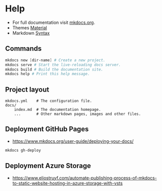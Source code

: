 # Help

- For full documentation visit [mkdocs.org](http://mkdocs.org).
- Themes [Material](https://squidfunk.github.io/mkdocs-material/getting-started/)
- Markdown [Syntax](https://github.com/adam-p/markdown-here/wiki/Markdown-Cheatsheet)

## Commands

```Powershell
mkdocs new [dir-name] # Create a new project.
mkdocs serve # Start the live-reloading docs server.
mkdocs build # Build the documentation site.
mkdocs help # Print this help message.
```

## Project layout

    mkdocs.yml    # The configuration file.
    docs/
        index.md  # The documentation homepage.
        ...       # Other markdown pages, images and other files.

## Deployment GitHub Pages

- https://www.mkdocs.org/user-guide/deploying-your-docs/

```bash
mkdocs gh-deploy
```

## Deployment Azure Storage

- <https://www.eliostruyf.com/automate-publishing-process-of-mkdocs-to-static-website-hosting-in-azure-storage-with-vsts>
